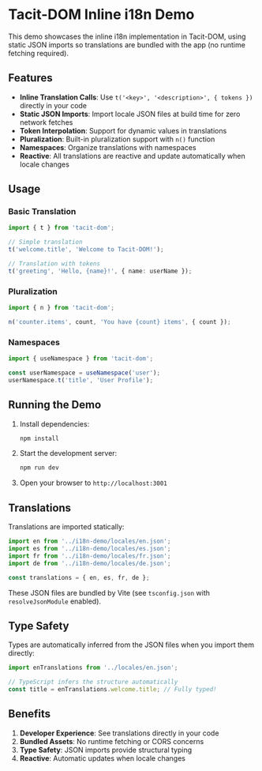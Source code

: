 # Tacit-DOM Inline i18n Demo

This demo showcases the inline i18n implementation in Tacit-DOM, using static JSON imports so translations are bundled with the app (no runtime fetching required).

## Features

- **Inline Translation Calls**: Use `t('<key>', '<description>', { tokens })` directly in your code
- **Static JSON Imports**: Import locale JSON files at build time for zero network fetches
- **Token Interpolation**: Support for dynamic values in translations
- **Pluralization**: Built-in pluralization support with `n()` function
- **Namespaces**: Organize translations with namespaces
- **Reactive**: All translations are reactive and update automatically when locale changes

## Usage

### Basic Translation

```typescript
import { t } from 'tacit-dom';

// Simple translation
t('welcome.title', 'Welcome to Tacit-DOM!');

// Translation with tokens
t('greeting', 'Hello, {name}!', { name: userName });
```

### Pluralization

```typescript
import { n } from 'tacit-dom';

n('counter.items', count, 'You have {count} items', { count });
```

### Namespaces

```typescript
import { useNamespace } from 'tacit-dom';

const userNamespace = useNamespace('user');
userNamespace.t('title', 'User Profile');
```

## Running the Demo

1. Install dependencies:

   ```bash
   npm install
   ```

2. Start the development server:

   ```bash
   npm run dev
   ```

3. Open your browser to `http://localhost:3001`

## Translations

Translations are imported statically:

```typescript
import en from '../i18n-demo/locales/en.json';
import es from '../i18n-demo/locales/es.json';
import fr from '../i18n-demo/locales/fr.json';
import de from '../i18n-demo/locales/de.json';

const translations = { en, es, fr, de };
```

These JSON files are bundled by Vite (see `tsconfig.json` with `resolveJsonModule` enabled).

## Type Safety

Types are automatically inferred from the JSON files when you import them directly:

```typescript
import enTranslations from '../locales/en.json';

// TypeScript infers the structure automatically
const title = enTranslations.welcome.title; // Fully typed!
```

## Benefits

1. **Developer Experience**: See translations directly in your code
2. **Bundled Assets**: No runtime fetching or CORS concerns
3. **Type Safety**: JSON imports provide structural typing
4. **Reactive**: Automatic updates when locale changes
